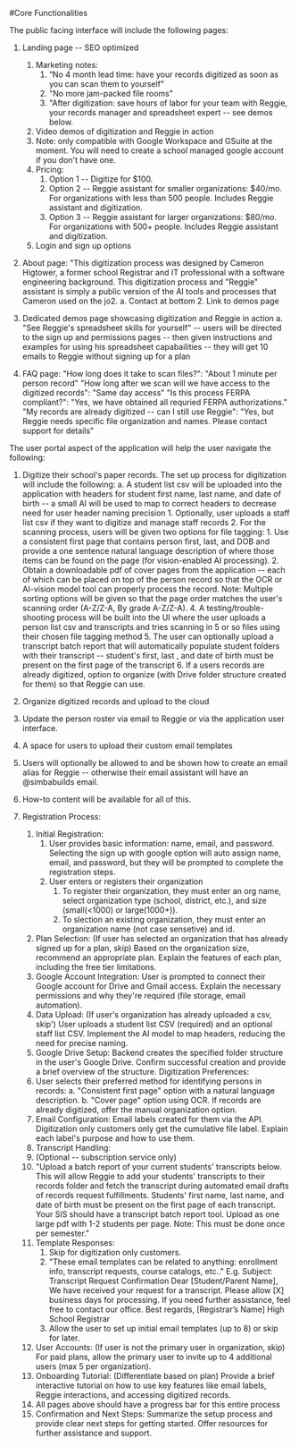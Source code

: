 #Core Functionalities

The public facing interface will include the following pages:

1. Landing page -- SEO optimized 
    1. Marketing notes: 
        1. “No 4 month lead time: have your records digitized as soon as you can scan them to yourself”
        2. "No more jam-packed file rooms"
        3. "After digitization: save hours of labor for your team with Reggie, your records manager and spreadsheet expert -- see demos below.
    2. Video demos of digitization and Reggie in action 
    3. Note: only compatible with Google Workspace and GSuite at the moment.  You will need to create a school managed google account if you don't have one.
    4. Pricing: 
        1. Option 1 -- Digitize for $100.  
        2. Option 2 -- Reggie assistant for smaller organizations: $40/mo. For organizations with less than 500 people.  Includes Reggie assistant and digitization.
        3. Option 3 -- Reggie assistant for larger organizations: $80/mo. For organizations with 500+ people.  Includes Reggie assistant and digitization.
    5. Login and sign up options

2. About page: "This digitization process was designed by Cameron Higtower, a former school Registrar and IT professional with a software engineering background.  This digitization process and "Reggie" assistant is simply a public version of the AI tools and processes that Cameron used on the jo2.
    a. Contact at bottom
    2. Link to demos page

3. Dedicated demos page showcasing digitization and Reggie in action
    a. "See Reggie's spreadsheet skills for yourself" -- users will be directed to the sign up and permissions pages -- then given instructions and examples for using his spreadsheet capabailities -- they will get 10 emails to Reggie without signing up for a plan  

4. FAQ page: 
    "How long does it take to scan files?":  "About 1 minute per person record"
    "How long after we scan will we have access to the digitized records": "Same day access"
    "Is this process FERPA compliant?":  "Yes, we have obtained all requried FERPA authorizations."
    "My records are already digitized -- can I still use Reggie": "Yes, but Reggie needs specific file organization and names.  Please contact support for details" 


The user portal aspect of the application will help the user navigate the following:

1. Digitize their school's paper records.  The set up process for digitization will include the following:
    a. A student list csv will be uploaded into the application with headers for student first name, last name, and date of birth -- a small AI will be used to map to correct headers to decrease need for user header naming precision
        1. Optionally, user uploads a staff list csv if they want to digitize and manage staff records
    2. For the scanning process, users will be given two options for file tagging:
        1. Use a consistent first page that contains person first, last, and DOB and provide a one sentence natural language description of where those items can be found on the page (for vision-enabled AI processing).
        2. Obtain a downloadable pdf of cover pages from the application -- each of which can be placed on top of the person record so that the OCR or AI-vision model tool can properly process the record.  Note: Multiple sorting options will be given so that the page order matches the user's scanning order (A-Z/Z-A, By grade A-Z/Z-A).
    4. A testing/trouble-shooting process will be built into the UI where the user uploads a person list csv and transcripts and tries scanning in 5 or so files using their chosen file tagging method
    5. The user can optionally upload a transcript batch report that will automatically populate student folders with their transcript -- student's first, last , and date of birth must be present on the first page of the transcript
    6. If a users records are already digitized, option to organize (with Drive folder structure created for them) so that Reggie can use.

2. Organize digitized records and upload to the cloud
3. Update the person roster via email to Reggie or via the application user interface.
4. A space for users to upload their custom email templates 
5. Users will optionally be allowed to and be shown how to create an email alias for Reggie -- otherwise their email assistant will have an @simbabuilds email.
6. How-to content will be available for all of this.
7. Registration Process:
    1. Initial Registration:
        1. User provides basic information: name, email, and password.
        Selecting the sign up with google option will auto assign name, email, and password, but they will be prompted to complete the registration steps.
        2. User enters or registers their organization 
            1. To register their organization, they must enter an org name, select organization type (school, district, etc.), and size (small(<1000) or large(1000+)).
            2. To slection an existing organization, they must enter an organization name (not case sensetive) and id.
    2. Plan Selection:
    (If user has selected an organization that has already signed up for a plan, skip)
    Based on the organization size, recommend an appropriate plan.
    Explain the features of each plan, including the free tier limitations.
    3. Google Account Integration:
    User is prompted to connect their Google account for Drive and Gmail access.
    Explain the necessary permissions and why they're required (file storage, email automation).
    4. Data Upload:
    (If user's organization has already uploaded a csv, skip')
    User uploads a student list CSV (required) and an optional staff list CSV.
    Implement the AI model to map headers, reducing the need for precise naming.
    5. Google Drive Setup:
    Backend creates the specified folder structure in the user's Google Drive.
    Confirm successful creation and provide a brief overview of the structure.
    Digitization Preferences:
    6. User selects their preferred method for identifying persons in records:
    a. "Consistent first page" option with a natural language description.
    b. "Cover page" option using OCR.
    If records are already digitized, offer the manual organization option.
    7. Email Configuration:
    Email labels created for them via the API. 
    Digitization only customers only get the cumulative file label. 
    Explain each label's purpose and how to use them.
    8. Transcript Handling:
    1. (Optional -- subscription service only)
    2. "Upload a batch report of your current students' transcripts below.
        This will allow Reggie to add your students' transcripts to their records folder and fetch the transcript during automated email drafts of records request fulfillments. 
        Students' first name, last name, and date of birth must be present on the first page of each transcript.
        Your SIS should have a transcript batch report tool. 
        Upload as one large pdf with 1-2 students per page.
        Note: This must be done once per semester."
    9. Template Responses:
        1. Skip for digitization only customers.
        2. "These email templates can be related to anything: enrollment info, transcript requests, course catalogs, etc.."
            E.g.
            Subject: Transcript Request Confirmation
            Dear [Student/Parent Name],
            We have received your request for a transcript. Please allow [X] business days for processing. If you need further assistance, feel free to contact our office.
            Best regards,
            [Registrar’s Name]
            High School Registrar
        3. Allow the user to set up initial email templates (up to 8) or skip for later.
    10. User Accounts:
        (If user is not the primary user in organization, skip)
        For paid plans, allow the primary user to invite up to 4 additional users (max 5 per organization).
    11. Onboarding Tutorial:
        (Differentiate based on plan)
        Provide a brief interactive tutorial on how to use key features like email labels, Reggie interactions, and accessing digitized records.
    12. All pages above should have a progress bar for this entire process 
    13. Confirmation and Next Steps:
        Summarize the setup process and provide clear next steps for getting started.
        Offer resources for further assistance and support.
    